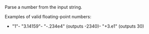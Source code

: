 
[comment]: # (TextCanvasModule)
Parse a number from the input string.  

Examples of valid floating-point numbers:  


- "1"- "3.14159"- "-.234e4" (outputs -2340)- "+3.e1" (outputs 30)